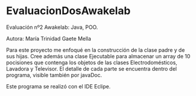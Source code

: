 # EvaluacionDosAwakelab
Evaluación nº2 Awakelab: Java, POO.

Autora: María Trinidad Gaete Mella

 Para este proyecto me enfoqué en la construcción de la clase padre y de sus hijas. Cree además una clase Ejecutable para 
almacenar un array de 10 pocisiones que contenga los objetos de las clases Electrodomésticos, Lavadora y Televisor. El detalle
de cada parte se encuentra dentro del programa, visible también por javaDoc. 
 
Este programa se realizó con el IDE Eclipe.
